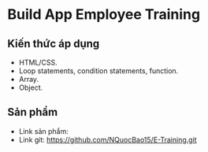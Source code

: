 # Build App Employee Training

## Kiến thức áp dụng
- HTML/CSS.
- Loop statements, condition statements, function.
- Array.
- Object.

## Sản phẩm
- Link sản phẩm:
- Link git: https://github.com/NQuocBao15/E-Training.git